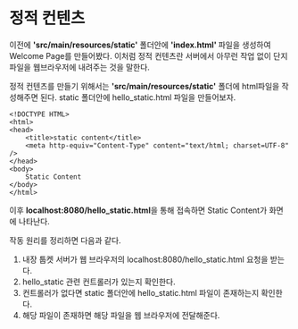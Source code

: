 <h1> <strong> 정적 컨텐츠 </strong> </h1>

이전에 <b>'src/main/resources/static'</b> 폴더안에 <b> 'index.html' </b> 파일을 생성하여 Welcome Page를 만들어봤다. 
이처럼 정적 컨텐츠란 서버에서 아무런 작업 없이 단지 파일을 웹브라우저에 내려주는 것을 말한다.

정적 컨텐츠를 만들기 위해서는 <b>'src/main/resources/static'</b> 폴더에 html파일을 작성해주면 된다. 
static 폴더안에 hello_static.html 파일을 만들어보자.

```(html)
<!DOCTYPE HTML>
<html>
<head>
    <title>static content</title>
    <meta http-equiv="Content-Type" content="text/html; charset=UTF-8" />
</head>
<body>
    Static Content
</body>
</html>
```

이후 <b>localhost:8080/hello_static.html</b>을 통해 접속하면 Static Content가 화면에 나타난다.

작동 원리를 정리하면 다음과 같다.

1. 내장 툽켓 서버가 웹 브라우저의 localhost:8080/hello_static.html 요청을 받는다. 
2. hello_static 관련 컨트롤러가 있는지 확인한다.
3. 컨트롤러가 없다면 static 폴더안에 hello_static.html 파일이 존재하는지 확인한다.
4. 해당 파일이 존재하면 해당 파일을 웹 브라우저에 전달해준다.